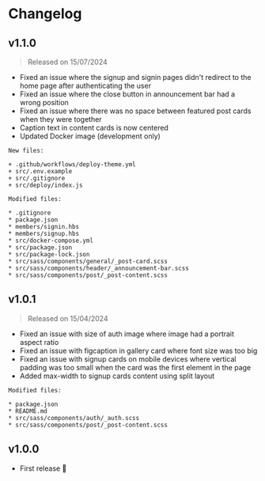 # Changelog

## v1.1.0

> Released on 15/07/2024

* Fixed an issue where the signup and signin pages didn't redirect to the home page after authenticating the user
* Fixed an issue where the close button in announcement bar had a wrong position
* Fixed an issue where there was no space between featured post cards when they were together
* Caption text in content cards is now centered
* Updated Docker image (development only)

````
New files:

+ .github/workflows/deploy-theme.yml
+ src/.env.example
+ src/.gitignore
+ src/deploy/index.js

Modified files:

* .gitignore
* package.json
* members/signin.hbs
* members/signup.hbs
* src/docker-compose.yml
* src/package.json
* src/package-lock.json
* src/sass/components/general/_post-card.scss
* src/sass/components/header/_announcement-bar.scss
* src/sass/components/post/_post-content.scss
````

## v1.0.1

> Released on 15/04/2024

* Fixed an issue with size of auth image where image had a portrait aspect ratio
* Fixed an issue with figcaption in gallery card where font size was too big
* Fixed an issue with signup cards on mobile devices where vertical padding was too small when the card was the first element in the page
* Added max-width to signup cards content using split layout

````
Modified files:

* package.json
* README.md
* src/sass/components/auth/_auth.scss
* src/sass/components/post/_post-content.scss
````

## v1.0.0

* First release 🎉
